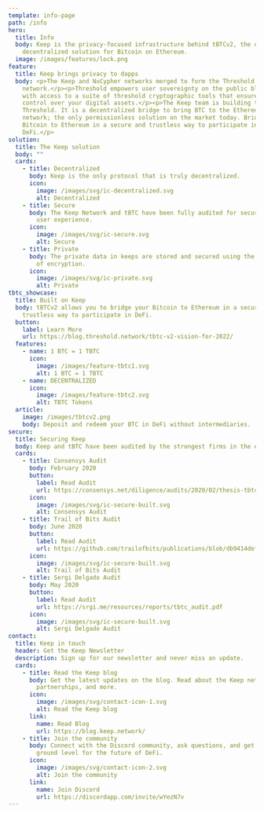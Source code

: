 ```yaml
---
template: info-page
path: /info
hero:
  title: Info
  body: Keep is the privacy-focused infrastructure behind tBTCv2, the only truly
    decentralized solution for Bitcoin on Ethereum.
  image: /images/features/lock.png
feature:
  title: Keep brings privacy to dapps
  body: <p>The Keep and NuCypher networks merged to form the Threshold
    network.</p><p>Threshold empowers user sovereignty on the public blockchain
    with access to a suite of threshold cryptographic tools that ensure full
    control over your digital assets.</p><p>The Keep team is building tBTCv2 on
    Threshold. It is a decentralized bridge to bring BTC to the Ethereum
    network; the only permissionless solution on the market today. Bridge your
    Bitcoin to Ethereum in a secure and trustless way to participate in
    DeFi.</p>
solution:
  title: The Keep solution
  body: ""
  cards:
    - title: Decentralized
      body: Keep is the only protocol that is truly decentralized.
      icon:
        image: /images/svg/ic-decentralized.svg
        alt: Decentralized
    - title: Secure
      body: The Keep Network and tBTC have been fully audited for security and a safe
        user experience.
      icon:
        image: /images/svg/ic-secure.svg
        alt: Secure
    - title: Private
      body: The private data in keeps are stored and secured using the highest level
        of encryption.
      icon:
        image: /images/svg/ic-private.svg
        alt: Private
tbtc_showcase:
  title: Built on Keep
  body: tBTCv2 allows you to bridge your Bitcoin to Ethereum in a secure and
    trustless way to participate in DeFi.
  button:
    label: Learn More
    url: https://blog.threshold.network/tbtc-v2-vision-for-2022/
  features:
    - name: 1 BTC = 1 TBTC
      icon:
        image: /images/feature-tbtc1.svg
        alt: 1 BTC = 1 TBTC
    - name: DECENTRALIZED
      icon:
        image: /images/feature-tbtc2.svg
        alt: TBTC Tokens
  article:
    image: /images/tbtcv2.png
    body: Deposit and redeem your BTC in DeFi without intermediaries.
secure:
  title: Securing Keep
  body: Keep and tBTC have been audited by the strongest firms in the ecosystem.
  cards:
    - title: Consensys Audit
      body: February 2020
      button:
        label: Read Audit
        url: https://consensys.net/diligence/audits/2020/02/thesis-tbtc-and-keep
      icon:
        image: /images/svg/ic-secure-built.svg
        alt: Consensys Audit
    - title: Trail of Bits Audit
      body: June 2020
      button:
        label: Read Audit
        url: https://github.com/trailofbits/publications/blob/db9414def9f575465a47fef5489eb54d9c543eb5/reviews/thesis-summary.pdf
      icon:
        image: /images/svg/ic-secure-built.svg
        alt: Trail of Bits Audit
    - title: Sergi Delgado Audit
      body: May 2020
      button:
        label: Read Audit
        url: https://srgi.me/resources/reports/tbtc_audit.pdf
      icon:
        image: /images/svg/ic-secure-built.svg
        alt: Sergi Delgado Audit
contact:
  title: Keep in touch
  header: Get the Keep Newsletter
  description: Sign up for our newsletter and never miss an update.
  cards:
    - title: Read the Keep blog
      body: Get the latest updates on the blog. Read about the Keep network, tBTC,
        partnerships, and more.
      icon:
        image: /images/svg/contact-icon-1.svg
        alt: Read the Keep blog
      link:
        name: Read Blog
        url: https://blog.keep.network/
    - title: Join the community
      body: Connect with the Discord community, ask questions, and get in on the
        ground level for the future of DeFi.
      icon:
        image: /images/svg/contact-icon-2.svg
        alt: Join the community
      link:
        name: Join Discord
        url: https://discordapp.com/invite/wYezN7v
---
```

